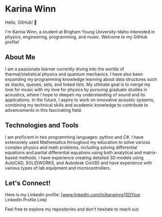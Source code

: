 # Karina Winn

Hello, GitHub! 👋

I'm Karina Winn, a student at Brigham Young University-Idaho interested in physics, engineering, programming, and music. Welcome to my GitHub profile!

## About Me

I am a passionate learner currently diving into the worlds of thermal/statistical physics and quantum mechanics. I have also been expanding my programming knowledge
learning about data structures such as stacks, queues, sets, and linked lists. My ultimate goal is to merge my love for music with my love for physics by pursuing 
graduate studies in acoustics, where I hope to deepen my understanding of sound and its applications. In the future, I aspire to work on innovative acoustic systems, 
combining my technical skills and academic knowledge to contribute to advancements in this fascinating field.

## Technologies and Tools

I am proficient in two programming languages: python and C#. I have extensively used Mathematica throughout my education to solve various complex physics and math problems,
including solving differential equations and partial differential equations using both analytical and matrix-based methods. I have experience creating detailed 3D models using 
AutoCAD, SOLIDWORKS, and Autodesk Civil3D and have experience with various types of lab equipment and microcontrollers.

## Let's Connect!

Here is my LinkedIn profile: [www.linkedin.com/in/karwinns10](Your LinkedIn Profile Link)

Feel free to explore my repositories and don't hesitate to reach out.
